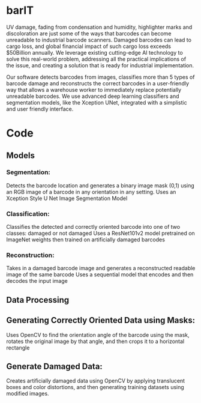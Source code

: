# barIT


UV damage, fading from condensation and humidity, highlighter marks and discoloration are just some of the ways that barcodes can become unreadable to industrial barcode scanners. 
Damaged barcodes can lead to cargo loss, and global financial impact of such cargo loss exceeds $50Billion annually. We leverage existing cutting-edge AI technology to solve this real-world problem, addressing all the practical implications of the issue, and creating a solution that is ready for industrial implementation. 

Our software detects barcodes from images, classifies more than 5 types of barcode damage and reconstructs the correct barcodes in a user-friendly way that allows a warehouse worker to immediately replace potentially unreadable barcodes.
We use advanced deep learning classifiers and segmentation models, like the Xception UNet, integrated with a simplistic and user friendly interface. 

# Code

## Models
### Segmentation: 
Detects the barcode location and generates a binary image mask (0,1) using an RGB image of a barcode in any orientation in any setting. 
Uses an Xception Style U Net Image Segmentation Model

### Classification: 
Classifies the detected and correctly oriented barcode into one of two classes: damaged or not damaged
Uses a ResNet101v2 model pretrained on ImageNet weights then trained on artificially damaged barcodes

### Reconstruction: 
Takes in a damaged barcode image and generates a reconstructed readable image of the same barcode 
Uses a sequential model that encodes and then decodes the input image

## Data Processing

## Generating Correctly Oriented Data using Masks: 
Uses OpenCV to find the orientation angle of the barcode using the mask, rotates the original image by that angle, and then crops it to a horizontal rectangle

## Generate Damaged Data: 
Creates artificially damaged data using OpenCV by applying translucent boxes and color distortions, and then generating training datasets using modified images. 
